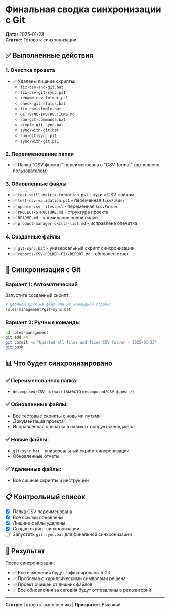 # Финальная сводка синхронизации с Git

**Дата:** 2025-01-23  
**Статус:** Готово к синхронизации

## ✅ Выполненные действия

### 1. Очистка проекта
- ✅ Удалены лишние скрипты:
  - `fix-csv-and-git.bat`
  - `fix-csv-git-sync.ps1`
  - `rename-csv-folder.ps1`
  - `check-git-status.bat`
  - `fix-csv-simple.bat`
  - `GIT-SYNC-INSTRUCTIONS.md`
  - `run-git-commands.bat`
  - `simple-git-sync.bat`
  - `sync-with-git.bat`
  - `run-git-sync.ps1`
  - `sync-with-git.ps1`

### 2. Переименование папки
- ✅ Папка "CSV формат" переименована в "CSV-format" (выполнено пользователем)

### 3. Обновленные файлы
- ✅ `test-skill-matrix-formation.ps1` - пути к CSV файлам
- ✅ `test-csv-validation.ps1` - переменная `$csvFolder`
- ✅ `update-csv-files.ps1` - переменная `$csvFolder`
- ✅ `PROJECT-STRUCTURE.md` - структура проекта
- ✅ `README.md` - упоминание новой папки
- ✅ `product-manager-skills-list.md` - исправлена опечатка

### 4. Созданные файлы
- ✅ `git-sync.bat` - универсальный скрипт синхронизации
- ✅ `reports/CSV-FOLDER-FIX-REPORT.md` - обновлен отчет

## 🚀 Синхронизация с Git

### Вариант 1: Автоматический
Запустите созданный скрипт:
```bash
# Двойной клик на файл или из командной строки:
roles-management/git-sync.bat
```

### Вариант 2: Ручные команды
```bash
cd roles-management
git add -A
git commit -m "Updated all files and fixed CSV folder - 2025-01-23"
git push
```

## 📊 Что будет синхронизировано

### ✅ Переименованная папка:
- `decomposed/CSV-format/` (вместо `decomposed/CSV формат/`)

### ✅ Обновленные файлы:
- Все тестовые скрипты с новыми путями
- Документация проекта
- Исправленная опечатка в навыках продукт-менеджера

### ✅ Новые файлы:
- `git-sync.bat` - универсальный скрипт синхронизации
- Обновленные отчеты

### ✅ Удаленные файлы:
- Все лишние скрипты и инструкции

## 📋 Контрольный список

- [x] Папка CSV переименована
- [x] Все ссылки обновлены
- [x] Лишние файлы удалены
- [x] Создан скрипт синхронизации
- [ ] Запустить `git-sync.bat` для финальной синхронизации

## 🎯 Результат

После синхронизации:
- ✅ Все изменения будут зафиксированы в Git
- ✅ Проблема с кириллическими символами решена
- ✅ Проект очищен от лишних файлов
- ✅ Все обновления за сегодня будут отправлены в репозиторий

---

**Статус:** Готово к выполнению | **Приоритет:** Высокий 